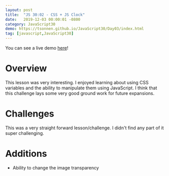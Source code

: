 ```yaml
---
layout: post
title:  "JS 30:02 - CSS + JS Clock"
date:   2019-12-03 00:00:01 -0800
category: JavaScript30
demo: https://tsonnen.github.io/JavaScript30/Day03/index.html
tag: [javascript,JavaScript30]
---
```


You can see a live demo [here](https://tsonnen.github.io/JavaScript30/Day03/index.html)!

# Overview

This lesson was very interesting. I enjoyed learning about using CSS variables and the ability to manipulate them using JavaScript. I think that this challenge lays some very good ground work for future expansions.

# Challenges

This was a very straight forward lesson/challenge. I didn't find any part of it super challenging.

# Additions

* Ability to change the image transparency